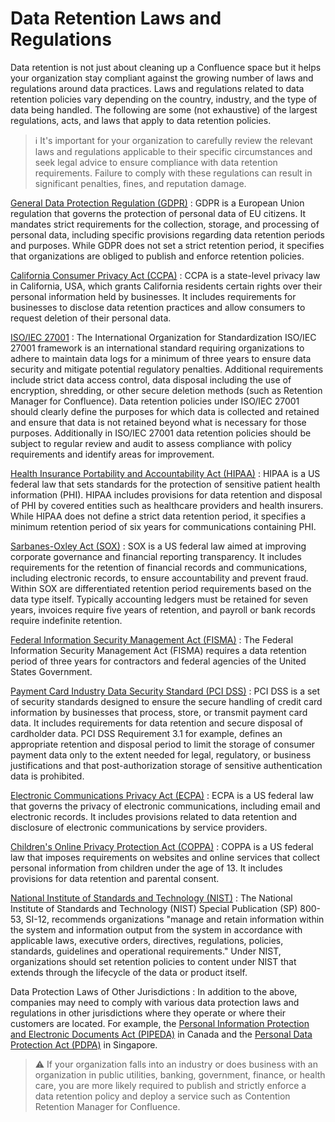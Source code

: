 # Data Retention Laws and Regulations

Data retention is not just about cleaning up a Confluence space but it helps your organization stay compliant against the growing number of laws and regulations around data practices. Laws and regulations related to data retention policies vary depending on the country, industry, and the type of data being handled. The following are some (not exhaustive) of the largest regulations, acts, and laws that apply to data retention policies.

> :information_source: It's important for your organization to carefully review the relevant laws and regulations applicable to their specific circumstances and seek legal advice to ensure compliance with data retention requirements. Failure to comply with these regulations can result in significant penalties, fines, and reputation damage.

[General Data Protection Regulation (GDPR)](https://gdpr-info.eu/)
: GDPR is a European Union regulation that governs the protection of personal data of EU citizens. It mandates strict requirements for the collection, storage, and processing of personal data, including specific provisions regarding data retention periods and purposes. While GDPR does not set a strict retention period, it specifies that organizations are obliged to publish and enforce retention policies.

[California Consumer Privacy Act (CCPA)](https://oag.ca.gov/privacy/ccpa)
: CCPA is a state-level privacy law in California, USA, which grants California residents certain rights over their personal information held by businesses. It includes requirements for businesses to disclose data retention practices and allow consumers to request deletion of their personal data.

[ISO/IEC 27001](https://www.iso.org/standard/27001)
: The International Organization for Standardization ISO/IEC 27001 framework is an international standard requiring organizations to adhere to maintain data logs for a minimum of three years to ensure data security and mitigate potential regulatory penalties. Additional requirements include strict data access control, data disposal including the use of encryption, shredding, or other secure deletion methods (such as Retention Manager for Confluence). Data retention policies under ISO/IEC 27001 should clearly define the purposes for which data is collected and retained and ensure that data is not retained beyond what is necessary for those purposes. Additionally in ISO/IEC 27001 data retention policies should be subject to regular review and audit to assess compliance with policy requirements and identify areas for improvement.

[Health Insurance Portability and Accountability Act (HIPAA)](https://www.hhs.gov/hipaa/index.html)
: HIPAA is a US federal law that sets standards for the protection of sensitive patient health information (PHI). HIPAA includes provisions for data retention and disposal of PHI by covered entities such as healthcare providers and health insurers. While HIPAA does not define a strict data retention period, it specifies a minimum retention period of six years for communications containing PHI.

[Sarbanes-Oxley Act (SOX)](https://www.congress.gov/bill/107th-congress/house-bill/3763)
: SOX is a US federal law aimed at improving corporate governance and financial reporting transparency. It includes requirements for the retention of financial records and communications, including electronic records, to ensure accountability and prevent fraud. Within SOX are differentiated retention period requirements based on the data type itself. Typically accounting ledgers must be retained for seven years, invoices require five years of retention, and payroll or bank records require indefinite retention.

[Federal Information Security Management Act (FISMA)](https://security.cms.gov/learn/federal-information-security-modernization-act-fisma)
: The Federal Information Security Management Act (FISMA) requires a data retention period of three years for contractors and federal agencies of the United States Government.

[Payment Card Industry Data Security Standard (PCI DSS)](https://www.pcisecuritystandards.org/)
: PCI DSS is a set of security standards designed to ensure the secure handling of credit card information by businesses that process, store, or transmit payment card data. It includes requirements for data retention and secure disposal of cardholder data. PCI DSS Requirement 3.1 for example, defines an appropriate retention and disposal period to limit the storage of consumer payment data only to the extent needed for legal, regulatory, or business justifications and that post-authorization storage of sensitive authentication data is prohibited.

[Electronic Communications Privacy Act (ECPA)](https://bja.ojp.gov/program/it/privacy-civil-liberties/authorities/statutes/1285)
: ECPA is a US federal law that governs the privacy of electronic communications, including email and electronic records. It includes provisions related to data retention and disclosure of electronic communications by service providers.

[Children's Online Privacy Protection Act (COPPA)](https://www.ftc.gov/legal-library/browse/rules/childrens-online-privacy-protection-rule-coppa)
: COPPA is a US federal law that imposes requirements on websites and online services that collect personal information from children under the age of 13. It includes provisions for data retention and parental consent.

[National Institute of Standards and Technology (NIST)](https://nvlpubs.nist.gov/nistpubs/SpecialPublications/NIST.SP.800-53r5.pdf)
: The National Institute of Standards and Technology (NIST) Special Publication (SP) 800-53, SI-12, recommends organizations "manage and retain information within the system and information output from the system in accordance with applicable laws, executive orders, directives, regulations, policies, standards, guidelines and operational requirements." Under NIST, organizations should set retention policies to content under NIST that extends through the lifecycle of the data or product itself.

Data Protection Laws of Other Jurisdictions
: In addition to the above, companies may need to comply with various data protection laws and regulations in other jurisdictions where they operate or where their customers are located. For example, the [Personal Information Protection and Electronic Documents Act (PIPEDA)](https://www.priv.gc.ca/en/privacy-topics/privacy-laws-in-canada/the-personal-information-protection-and-electronic-documents-act-pipeda/) in Canada and the [Personal Data Protection Act (PDPA)](https://www.pdpc.gov.sg/overview-of-pdpa/the-legislation/personal-data-protection-act) in Singapore.

> :warning: If your organization falls into an industry or does business with an organization in public utilities, banking, government, finance, or health care, you are more likely required to publish and strictly enforce a data retention policy and deploy a service such as Contention Retention Manager for Confluence.
